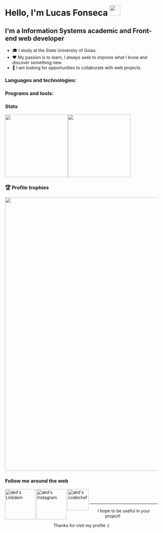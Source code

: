 # Hello, I'm Lucas Fonseca <img src="https://media.giphy.com/media/hvRJCLFzcasrR4ia7z/giphy.gif" width="35px">

## I'm a Information Systems academic and Front-end web developer

- 🎓 I study at the State University of Goias.
- ❤ My passion is to learn, I always seek to improve what I know and discover something new.
- 🤝 I am looking for opportunities to collaborate with web projects.

### Languages and technologies:



### Programs and tools:

### Stats

<img height="207px" src="https://github-readme-stats.vercel.app/api?username=LucasOFonseca&show_icons=true&title_color=FFFFFF&icon_color=FFFFFF&text_color=FFFFFF&bg_color=0D1117&hide_border=true&include_all_commits=true&count_private=true"/><img height="207px" src="https://github-readme-stats.vercel.app/api/top-langs/?username=LucasOFonseca&layout=compact&show_icons=true&title_color=FFFFFF&icon_color=FFFFFF&text_color=FFFFFF&bg_color=0D1117&hide_border=true"/>

### 🏆 Profile trophies

<p align="center">
  <img width="900px" src="https://github-profile-trophy.vercel.app/?username=LucasOFonseca&column=8&theme=onedark&no-frame=true&no-bg=true"/>
</p>

### Follow me around the web

<a href="https://www.linkedin.com/in/lucas-fonseca-138b57200/">
  <img align="left" alt="akd's Linkdein" width="100px" src="https://img.shields.io/badge/Linkedin-0A66C2?style=for-the-badge&logo=Linkedin&logoColor=white" />
</a>
<a href="https://www.instagram.com/lucasfonseca_design/">
  <img align="left" alt="akd's Instagram" width="100px" src="https://img.shields.io/badge/Instagram-E4405F?style=for-the-badge&logo=instagram&logoColor=white" />
</a>
<a href="mailto:lucasfonsecaeditor@gmail.com">
  <img align="left" alt="akd's codechef" width="70px" src="https://img.shields.io/badge/Gmail-EA4335?style=for-the-badge&logo=Gmail&logoColor=white" />
</a>

<br>
<br>

---
<p align="center">I hope to be useful in your project!</p>
<p align="center">Thanks for visit my profile :)</p>
